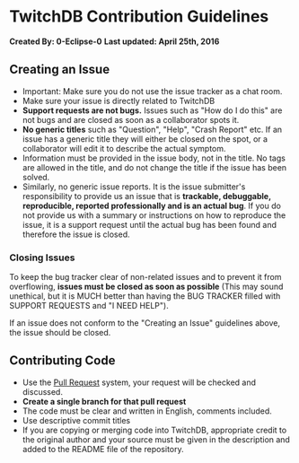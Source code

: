 # TwitchDB Contribution Guidelines
**Created By: 0-Eclipse-0**
**Last updated: April 25th, 2016**

## Creating an Issue
 - Important: Make sure you do not use the issue tracker as a chat room.
 - Make sure your issue is directly related to TwitchDB
 - **Support requests are not bugs.** Issues such as "How do I do this" are not bugs and are closed as soon as a collaborator spots it.
 - **No generic titles** such as "Question", "Help", "Crash Report" etc. If an issue has a generic title they will either be closed on the spot, or a collaborator will edit it to describe the actual symptom.
 - Information must be provided in the issue body, not in the title. No tags are allowed in the title, and do not change the title if the issue has been solved.
 - Similarly, no generic issue reports. It is the issue submitter's responsibility to provide us an issue that is **trackable, debuggable, reproducible, reported professionally and is an actual bug**. If you do not provide us with a summary or instructions on how to reproduce the issue, it is a support request until the actual bug has been found and therefore the issue is closed.

### Closing Issues
To keep the bug tracker clear of non-related issues and to prevent it from overflowing, **issues must be closed as soon as possible** (This may sound unethical, but it is MUCH better than having the BUG TRACKER filled with SUPPORT REQUESTS and "I NEED HELP").

If an issue does not conform to the "Creating an Issue" guidelines above, the issue should be closed.

## Contributing Code
* Use the [Pull Request](https://github.com/DistortedNet/TwitchDB/pull/new) system, your request will be checked and discussed.
* __Create a single branch for that pull request__
* The code must be clear and written in English, comments included.
* Use descriptive commit titles
* If you are copying or merging code into TwitchDB, appropriate credit to the original author and your source must be given in the description and added to the README file of the repository.
